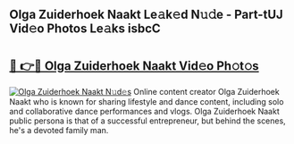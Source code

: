 ## Olga Zuiderhoek Naakt Le𝚊k𝚎d N𝚞𝚍e - Part-tUJ Vid𝚎o Photos Le𝚊ks isbcC

# <h2><a href="http://fb6kfd.evod.top/?m=Olga+Zuiderhoek+Naakt">🔗 👉🔴 Olga Zuiderhoek Naakt Vid𝚎o Ph𝚘t𝚘s</a></h2>

[![Olga Zuiderhoek Naakt N𝚞d𝚎s](https://i.imgur.com/8V9OHl7.gif)](http://fb6kfd.evod.top/?m=Olga+Zuiderhoek+Naakt)
Online content creator Olga Zuiderhoek Naakt who is known for sharing lifestyle and dance content, including solo and collaborative dance performances and vlogs. Olga Zuiderhoek Naakt public persona is that of a successful entrepreneur, but behind the scenes, he's a devoted family man. 

